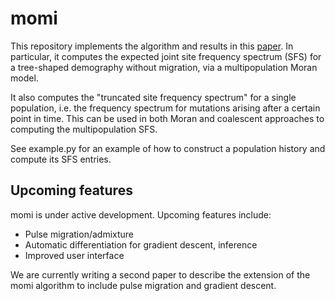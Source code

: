 # momi

This repository implements the algorithm and results in this [paper](http://arxiv.org/abs/1503.01133).
In particular, it computes the expected joint site frequency spectrum (SFS) for a tree-shaped demography without migration,
via a multipopulation Moran model.

It also computes the "truncated site frequency spectrum" for a single population, i.e. the frequency
spectrum for mutations arising after a certain point in time. This can be used in both Moran and coalescent
approaches to computing the multipopulation SFS.

See example.py for an example of how to construct a population history and compute its SFS entries.

## Upcoming features

momi is under active development. Upcoming features include:
* Pulse migration/admixture
* Automatic differentiation for gradient descent, inference
* Improved user interface

We are currently writing a second
paper to describe the extension of the momi algorithm
to include pulse migration and gradient descent.